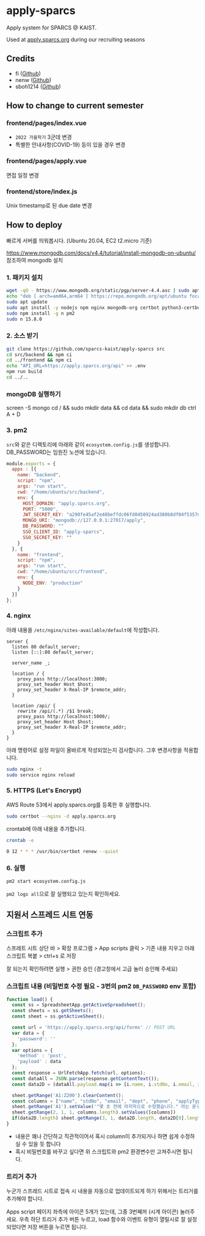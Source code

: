 # apply-sparcs

Apply system for SPARCS @ KAIST.

Used at [apply.sparcs.org](https://apply.sparcs.org) during our recruiting seasons

## Credits

- fi ([Github](https://github.com/litmify))
- nenw ([Github](https://github.com/HelloWorld017))
- sboh1214 ([Github](https://github.com/sboh1214))

## How to change to current semester

### frontend/pages/index.vue

- `2022 가을학기` 3군데 변경
- 특별한 안내사항(COVID-19) 등이 있을 경우 변경

### frontend/pages/apply.vue

면접 일정 변경

### frontend/store/index.js

Unix timestamp로 된 due date 변경

## How to deploy

빠르게 서버를 띄워봅시다.
(Ubuntu 20.04, EC2 t2.micro 기준)

<https://www.mongodb.com/docs/v4.4/tutorial/install-mongodb-on-ubuntu/> 참조하여 mongodb 설치

### 1. 패키지 설치

```bash
wget -qO - https://www.mongodb.org/static/pgp/server-4.4.asc | sudo apt-key add -
echo "deb [ arch=amd64,arm64 ] https://repo.mongodb.org/apt/ubuntu focal/mongodb-org/4.4 multiverse" | sudo tee /etc/apt/sources.list.d/mongodb-org-4.4.list
sudo apt update
sudo apt install -y nodejs npm nginx mongodb-org certbot python3-certbot-nginx
sudo npm install -g n pm2
sudo n 15.8.0
```

### 2. 소스 받기

```bash
git clone https://github.com/sparcs-kaist/apply-sparcs src
cd src/backend && npm ci
cd ../frontend && npm ci
echo "API_URL=https://apply.sparcs.org/api" >> .env
npm run build
cd ../..
```

### mongoDB 실행하기

screen -S mongo
cd / && sudo mkdir data && cd data && sudo mkdir db
ctrl A + D

### 3. pm2

`src`와 같은 디렉토리에 아래와 같이 `ecosystem.config.js`를 생성합니다.
DB_PASSWORD는 임원진 노션에 있습니다.

```js
module.exports = {
  apps : [{
    name: "backend",
    script: "npm",
    args: "run start",
    cwd: "/home/ubuntu/src/backend",
    env: {
      HOST_DOMAIN: "apply.sparcs.org",
      PORT: "5000",
      JWT_SECRET_KEY: "a290fe45af2e48beffdc06fd0450924ad380b8df04f5357d",
      MONGO_URI: "mongodb://127.0.0.1:27017/apply",
      DB_PASSWORD: ""
      SSO_CLIENT_ID: "apply-sparcs",
      SSO_SECRET_KEY: ""
    }
  }, {
    name: "frontend",
    script: "npm",
    args: "run start",
    cwd: "/home/ubuntu/src/frontend",
    env: {
      NODE_ENV: "production"
    }
  }]
};
```

### 4. nginx

아래 내용을 `/etc/nginx/sites-available/default`에 작성합니다.

```
server {
  listen 80 default_server;
  listen [::]:80 default_server;

  server_name _;

  location / {
    proxy_pass http://localhost:3000;
    proxy_set_header Host $host;
    proxy_set_header X-Real-IP $remote_addr;
  }

  location /api/ {
    rewrite /api/(.*) /$1 break;
    proxy_pass http://localhost:5000/;
    proxy_set_header Host $host;
    proxy_set_header X-Real-IP $remote_addr;
  }
}
```

아래 명령어로 설정 파일이 올바르게 작성되었는지 검사합니다.
그후 변경사항을 적용합니다.

```sh
sudo nginx -t
sudo service nginx reload
```

### 5. HTTPS (Let's Encrypt)

AWS Route 53에서 apply.sparcs.org를 등록한 후 실행합니다.

```bash
sudo certbot --nginx -d apply.sparcs.org
```

crontab에 아래 내용을 추가합니다.

```sh
crontab -e
```

```sh
0 12 * * * /usr/bin/certbot renew --quiet
```

### 6. 실행

```bash
pm2 start ecosystem.config.js
```

`pm2 logs all`으로 잘 실행되고 있는지 확인하세요.

## 지원서 스프레드 시트 연동

### 스크립트 추가

스프레트 시트 상단 바 > 확장 프로그램 > App scripts 클릭 > 기존 내용 지우고 아래 스크립트 복붙 > ctrl+s 로 저장

잘 되는지 확인하려면 실행 > 권한 승인 (경고창에서 고급 눌러 승인해 주세요)

### 스크립트 내용 (비밀번호 수정 필요 - 3번의 pm2 `DB_PASSWORD` env 포함)

```js
function load() {
  const ss = SpreadsheetApp.getActiveSpreadsheet();
  const sheets = ss.getSheets();
  const sheet = ss.getActiveSheet();

  const url = 'https://apply.sparcs.org/api/forms' // POST URL
  var data = {
    'password': ''
  };
  var options = {
    'method' : 'post',
    'payload' : data
  };
  const response = UrlFetchApp.fetch(url, options);
  const dataAll = JSON.parse(response.getContentText());
  const data2D = (dataAll.payload.map(i => [i.name, i.stdNo, i.email, i.dept, i.phone, i.applyType, i.introduction, i.workToDo, i.motivation, i.meetup, i.activeForFour, i.lengthOkay]))

  sheet.getRange('A1:Z200').clearContent();
  const columns = ["name", "stdNo", "email", "dept", "phone", "applyType", "introduction", "workToDo", "motivation", "meetup", "activeForFour", "lengthOkay"]
  sheet.getRange('A1').setValue('"몇 초 전에 마지막으로 수정했습니다." 라는 문구가 뜰 때까지 잠시 기다려주세요');
  sheet.getRange(2, 1, 1, columns.length).setValues([columns])
  if(data2D.length) sheet.getRange(3, 1, data2D.length, data2D[0].length).setValues(data2D)
}
```

- 내용은 꽤나 간단하고 직관적이어서 혹시 column이 추가되거나 하면 쉽게 수정하실 수 있을 듯 합니다
- 혹시 비밀번호를 바꾸고 싶다면 위 스크립트와 pm2 환경변수만 고쳐주시면 됩니다.

### 트리거 추가

누군가 스프레드 시트로 접속 시 내용을 자동으로 업데이트되게 하기 위해서는 트리거를 추가해야 합니다.

Apps script 페이지 좌측에 아이콘 5개가 있는데, 그중 3번째꺼 (시계 아이콘) 눌러주세요. 우측 하단 트리거 추가 버튼 누르고, load 함수와 이벤트 유형이 열릴시로 잘 설정되었다면 저장 버튼을 누르면 됩니다.
